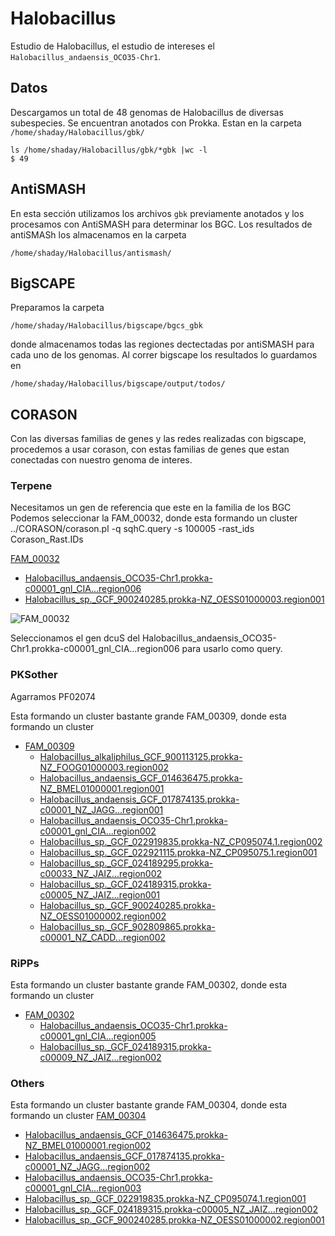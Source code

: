 # Halobacillus


Estudio de Halobacillus, el estudio de intereses el `Halobacillus_andaensis_OCO35-Chr1`.
## Datos
Descargamos un total de 48 genomas de Halobacillus de diversas subespecies. Se encuentran anotados con Prokka. Estan en la carpeta `/home/shaday/Halobacillus/gbk/`

~~~
ls /home/shaday/Halobacillus/gbk/*gbk |wc -l
$ 49
~~~
## AntiSMASH
En esta sección utilizamos los archivos `gbk` previamente anotados y los procesamos con AntiSMASH para determinar los BGC.
Los resultados de antiSMASh los almacenamos en la carpeta 
~~~
/home/shaday/Halobacillus/antismash/
~~~
## BigSCAPE

Preparamos la carpeta
~~~
/home/shaday/Halobacillus/bigscape/bgcs_gbk
~~~
donde almacenamos todas las regiones dectectadas por antiSMASH para cada uno de los genomas.
Al correr bigscape los resultados lo guardamos en 
~~~
/home/shaday/Halobacillus/bigscape/output/todos/
~~~
## CORASON
Con las diversas familias de genes y las redes realizadas con bigscape, procedemos a usar corason, con estas familias de genes que estan conectadas con nuestro genoma de interes.

### Terpene
Necesitamos un gen de referencia que este en la familia de los BGC 
Podemos seleccionar la FAM_00032, donde esta formando un cluster 
../CORASON/corason.pl -q sqhC.query -s 100005 -rast_ids Corason_Rast.IDs

[FAM_00032](##)

-   [](##)[Halobacillus_andaensis_OCO35-Chr1.prokka-c00001_gnl_CIA...region006](##)
-   [](##)[Halobacillus_sp._GCF_900240285.prokka-NZ_OESS01000003.region001](##)

![FAM_00032](https://drive.google.com/drive/u/0/folders/1HKkROCHkxASod7I0dW-4IbBOSpfJ6MNW)

Seleccionamos el gen dcuS del  Halobacillus_andaensis_OCO35-Chr1.prokka-c00001_gnl_CIA...region006 para usarlo como query.





### PKSother
Agarramos PF02074 

Esta formando un cluster bastante grande  FAM_00309, donde esta formando un cluster 

-   [](##)[FAM_00309](##)
    -   [](##)[Halobacillus_alkaliphilus_GCF_900113125.prokka-NZ_FOOG01000003.region002](##)
    -   [](##)[Halobacillus_andaensis_GCF_014636475.prokka-NZ_BMEL01000001.region001](##)
    -   [](##)[Halobacillus_andaensis_GCF_017874135.prokka-c00001_NZ_JAGG...region001](##)
    -   [](##)[Halobacillus_andaensis_OCO35-Chr1.prokka-c00001_gnl_CIA...region002](##)
    -   [](##)[Halobacillus_sp._GCF_022919835.prokka-NZ_CP095074.1.region002](##)
    -   [](##)[Halobacillus_sp._GCF_022921115.prokka-NZ_CP095075.1.region001](##)
    -   [](##)[Halobacillus_sp._GCF_024189295.prokka-c00033_NZ_JAIZ...region002](##)
    -   [](##)[Halobacillus_sp._GCF_024189315.prokka-c00005_NZ_JAIZ...region001](##)
    -   [](##)[Halobacillus_sp._GCF_900240285.prokka-NZ_OESS01000002.region002](##)
    -   [](##)[Halobacillus_sp._GCF_902809865.prokka-c00001_NZ_CADD...region002](##)
### RiPPs
Esta formando un cluster bastante grande  FAM_00302, donde esta formando un cluster 

-   [](##)[FAM_00302](##)
    -   [](##)[Halobacillus_andaensis_OCO35-Chr1.prokka-c00001_gnl_CIA...region005](##)
    -   [](##)[Halobacillus_sp._GCF_024189315.prokka-c00009_NZ_JAIZ...region002](##)

### Others
Esta formando un cluster bastante grande  FAM_00304, donde esta formando un cluster 
[FAM_00304](##)

-   [](##)[Halobacillus_andaensis_GCF_014636475.prokka-NZ_BMEL01000001.region002](##)
-   [](##)[Halobacillus_andaensis_GCF_017874135.prokka-c00001_NZ_JAGG...region002](##)
-   [](##)[Halobacillus_andaensis_OCO35-Chr1.prokka-c00001_gnl_CIA...region003](##)
-   [](##)[Halobacillus_sp._GCF_022919835.prokka-NZ_CP095074.1.region001](##)
-   [](##)[Halobacillus_sp._GCF_024189315.prokka-c00005_NZ_JAIZ...region002](##)
-   [](##)[Halobacillus_sp._GCF_900240285.prokka-NZ_OESS01000002.region001](##)